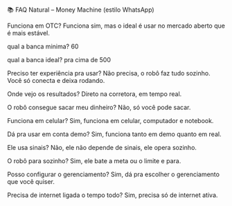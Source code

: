 📚 FAQ Natural – Money Machine (estilo WhatsApp)

Funciona em OTC?
Funciona sim, mas o ideal é usar no mercado aberto que é mais estável.

qual a banca minima?
60

qual a banca ideal?
pra cima de 500

Preciso ter experiência pra usar?
Não precisa, o robô faz tudo sozinho. Você só conecta e deixa rodando.

Onde vejo os resultados?
Direto na corretora, em tempo real.

O robô consegue sacar meu dinheiro?
Não, só você pode sacar.

Funciona em celular?
Sim, funciona em celular, computador e notebook.

Dá pra usar em conta demo?
Sim, funciona tanto em demo quanto em real.

Ele usa sinais?
Não, ele não depende de sinais, ele opera sozinho.

O robô para sozinho?
Sim, ele bate a meta ou o limite e para.

Posso configurar o gerenciamento?
Sim, dá pra escolher o gerenciamento que você quiser.

Precisa de internet ligada o tempo todo?
Sim, precisa só de internet ativa.